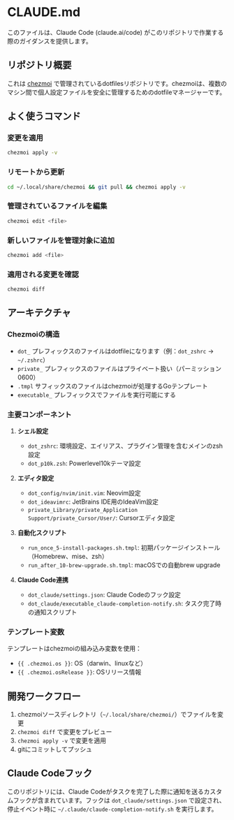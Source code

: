 # CLAUDE.md

このファイルは、Claude Code (claude.ai/code) がこのリポジトリで作業する際のガイダンスを提供します。

## リポジトリ概要

これは [chezmoi](https://www.chezmoi.io/) で管理されているdotfilesリポジトリです。chezmoiは、複数のマシン間で個人設定ファイルを安全に管理するためのdotfileマネージャーです。

## よく使うコマンド

### 変更を適用
```bash
chezmoi apply -v
```

### リモートから更新
```bash
cd ~/.local/share/chezmoi && git pull && chezmoi apply -v
```

### 管理されているファイルを編集
```bash
chezmoi edit <file>
```

### 新しいファイルを管理対象に追加
```bash
chezmoi add <file>
```

### 適用される変更を確認
```bash
chezmoi diff
```

## アーキテクチャ

### Chezmoiの構造
- `dot_` プレフィックスのファイルはdotfileになります（例：`dot_zshrc` → `~/.zshrc`）
- `private_` プレフィックスのファイルはプライベート扱い（パーミッション 0600）
- `.tmpl` サフィックスのファイルはchezmoiが処理するGoテンプレート
- `executable_` プレフィックスでファイルを実行可能にする

### 主要コンポーネント

1. **シェル設定**
   - `dot_zshrc`: 環境設定、エイリアス、プラグイン管理を含むメインのzsh設定
   - `dot_p10k.zsh`: Powerlevel10kテーマ設定

2. **エディタ設定**
   - `dot_config/nvim/init.vim`: Neovim設定
   - `dot_ideavimrc`: JetBrains IDE用のIdeaVim設定
   - `private_Library/private_Application Support/private_Cursor/User/`: Cursorエディタ設定

3. **自動化スクリプト**
   - `run_once_5-install-packages.sh.tmpl`: 初期パッケージインストール（Homebrew、mise、zsh）
   - `run_after_10-brew-upgrade.sh.tmpl`: macOSでの自動brew upgrade

4. **Claude Code連携**
   - `dot_claude/settings.json`: Claude Codeのフック設定
   - `dot_claude/executable_claude-completion-notify.sh`: タスク完了時の通知スクリプト

### テンプレート変数
テンプレートはchezmoiの組み込み変数を使用：
- `{{ .chezmoi.os }}`: OS（darwin、linuxなど）
- `{{ .chezmoi.osRelease }}`: OSリリース情報

## 開発ワークフロー

1. chezmoiソースディレクトリ（`~/.local/share/chezmoi/`）でファイルを変更
2. `chezmoi diff` で変更をプレビュー
3. `chezmoi apply -v` で変更を適用
4. gitにコミットしてプッシュ

## Claude Codeフック

このリポジトリには、Claude Codeがタスクを完了した際に通知を送るカスタムフックが含まれています。フックは `dot_claude/settings.json` で設定され、停止イベント時に `~/.claude/claude-completion-notify.sh` を実行します。